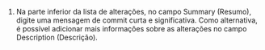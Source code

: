 1. Na parte inferior da lista de alterações, no campo Summary (Resumo), digite uma mensagem de commit curta e significativa. Como alternativa, é possível adicionar mais informações sobre as alterações no campo Description (Descrição).

